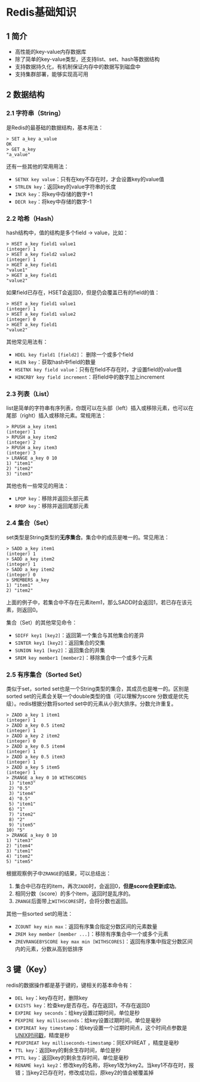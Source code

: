 # Redis基础知识

## 1 简介

- 高性能的key-value内存数据库
- 除了简单的key-value类型，还支持list、set、hash等数据结构
- 支持数据持久化，有机制保证内存中的数据写到磁盘中
- 支持集群部署，能够实现高可用

## 2 数据结构

### 2.1 字符串（String）

是Redis的最基础的数据结构，基本用法：

```shell
> SET a_key a_value
OK
> GET a_key
"a_value"
```

还有一些其他的常用用法：

- `SETNX key value`：只有在key不存在时，才会设置key的value值
- `STRLEN key`：返回key的value字符串的长度
- `INCR key`：将key中存储的数字+1
- `DECR key`：将key中存储的数字-1

### 2.2 哈希（Hash）

hash结构中，值的结构是多个field -> value，比如：

```shell
> HSET a_key field1 value1
(integer) 1
> HSET a_key field2 value2
(integer) 1
> HGET a_key field1
"value1"
> HGET a_key field1
"value2"
```

如果field已存在，HSET会返回0，但是仍会覆盖已有的field的值：

```shell
> HSET a_key field1 value1
(integer) 1
> HSET a_key field1 value2
(integer) 0
> HGET a_key field1
"value2"
```

其他常见用法有：

- `HDEL key field1 [field2]`： 删除一个或多个field
- `HLEN key`：获取hash中field的数量
- `HSETNX key field value`：只有在field不存在时，才设置field的value值
- `HINCRBY key field increment`：将field中的数字加上increment

### 2.3 列表（List）

list是简单的字符串有序列表，你既可以在头部（left）插入或移除元素，也可以在尾部（right）插入或移除元素。常规用法：

```shell
> RPUSH a_key item1
(integer) 1
> RPUSH a_key item2
(integer) 2
> RPUSH a_key item3
(integer) 3
> LRANGE a_key 0 10
1) "item1"
2) "item2"
3) "item3"
```

其他也有一些常见的用法：

- `LPOP key`：移除并返回头部元素
- `RPOP key`：移除并返回尾部元素

### 2.4 集合（Set）

set类型是String类型的**无序集合**。集合中的成员是唯一的。常见用法：

```shell
> SADD a_key item1
(integer) 1
> SADD a_key item2
(integer) 1
> SADD a_key item2
(integer) 0
> SMEMBERS a_key
1) "item1"
2) "item2"
```

上面的例子中，若集合中不存在元素item1，那么SADD时会返回1，若已存在该元素，则返回0。

集合（Set）的其他常见命令：

- `SDIFF key1 [key2]`：返回第一个集合与其他集合的差异
- `SINTER key1 [key2]`：返回集合的交集
- `SUNION key1 [key2]`：返回集合的并集
- `SREM key member1 [member2]`：移除集合中一个或多个元素

### 2.5 有序集合（Sorted Set）

类似于set，sorted set也是一个String类型的集合，其成员也是唯一的。区别是sorted set的元素会关联一个double类型的值（可以理解为score 分数或是优先级）。redis根据分数将sorted set中的元素从小到大排序。分数允许重复。

```shell
> ZADD a_key 1 item1
(integer) 1
> ZADD a_key 0.5 item2
(integer) 1
> ZADD a_key 2 item2
(integer) 0
> ZADD a_key 0.5 item4
(integer) 1
> ZADD a_key 0.5 item3
(integer) 1
> ZADD a_key 5 item5
(integer) 1
> ZRANGE a_key 0 10 WITHSCORES
 1) "item3"
 2) "0.5"
 3) "item4"
 4) "0.5"
 5) "item1"
 6) "1"
 7) "item2"
 8) "2"
 9) "item5"
10) "5"
> ZRANGE a_key 0 10
1) "item3"
2) "item4"
3) "item1"
4) "item2"
5) "item5"
```

根据观察例子中`ZRANGE`的结果，可以总结出：

1. 集合中已存在的item，再次`ZADD`时，会返回0，**但是score会更新成功**。
2. 相同分数（score）的多个item，返回时是乱序的。
3. `ZRANGE`后面带上`WITHSCORES`时，会将分数也返回。

其他一些sorted set的用法：

- `ZCOUNT key min max`：返回有序集合指定分数区间的元素数量
- `ZREM key member [member ...]`：移除有序集合中一个或多个元素
- `ZREVRANGEBYSCORE key max min [WITHSCORES]`：返回有序集中指定分数区间内的元素，分数从高到低排序

## 3 键（Key）

redis的数据操作都是基于键的，键相关的基本命令有：

- `DEL key`：key存在时，删除key
- `EXISTS key`：检查key是否存在。存在返回1，不存在返回0
- `EXPIRE key seconds`：给key设置过期时间，单位是秒
- `PEXPIRE key milliseconds`：给key设置过期时间，单位是毫秒
- `EXPIREAT key timestamp`：给key设置一个过期时间点，这个时间点参数是[UNIX时间戳](https://baike.baidu.com/item/unix%E6%97%B6%E9%97%B4%E6%88%B3/2078227)，精度是秒
- `PEXPIREAT key milliseconds-timestamp`：同EXPIREAT ，精度是毫秒
- `TTL key`：返回key的剩余生存时间，单位是秒
- `PTTL key`：返回key的剩余生存时间，单位是毫秒
- `RENAME key1 key2`：修改key的名称，将key1改为key2。当key1不存在时，报错；当key2已存在时，修改成功后，原key2的值会被覆盖掉

